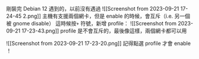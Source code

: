 剛裝完 Debian 12 遇到的，以前沒有遇過
![[Screenshot from 2023-09-21 17-24-45 2.png]]
主機有支援兩個網卡，但是 enable 的時候，會互斥（i.e. 另一個被 gnome disable）
這時候按`+` 符號，新增 profile：
![[Screenshot from 2023-09-21 17-23-43.png]]
profile 是不會互斥的，最後像這樣，兩個網卡都可以用

![[Screenshot from 2023-09-21 17-23-20.png]]
記得點選 profile 才會 enable ！
